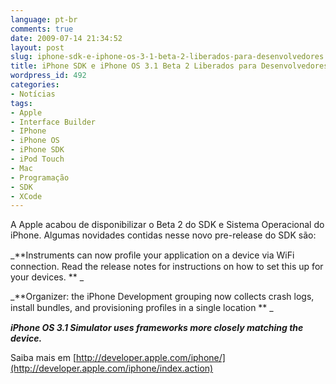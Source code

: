 ```yaml
---
language: pt-br
comments: true
date: 2009-07-14 21:34:52
layout: post
slug: iphone-sdk-e-iphone-os-3-1-beta-2-liberados-para-desenvolvedores
title: iPhone SDK e iPhone OS 3.1 Beta 2 Liberados para Desenvolvedores
wordpress_id: 492
categories:
- Notícias
tags:
- Apple
- Interface Builder
- IPhone
- iPhone OS
- iPhone SDK
- iPod Touch
- Mac
- Programação
- SDK
- XCode
---
```


A Apple acabou de disponibilizar o Beta 2 do SDK e Sistema Operacional do iPhone.
Algumas novidades contidas nesse novo pre-release do SDK são:


_**Instruments can now proﬁle your application on a device via WiFi connection.
Read the release notes for instructions on how to set this up for your devices.
** _

_**Organizer: the iPhone Development grouping now collects crash logs, install bundles, and provisioning proﬁles in a single location
** _

_**iPhone OS 3.1 Simulator uses frameworks more closely matching the device.**_

Saiba mais em [http://developer.apple.com/iphone/](http://developer.apple.com/iphone/index.action)

